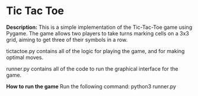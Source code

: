 # Tic Tac Toe
**Description:**
This is a simple implementation of the Tic-Tac-Toe game using Pygame. The game allows two players to take turns marking cells on a 3x3 grid, aiming to get three of their symbols in a row. 

tictactoe.py contains all of the logic for playing the game, and for making optimal moves. 

runner.py contains all of the code to run the graphical interface for the game.

**How to run the game** 
Run the following command: python3 runner.py
